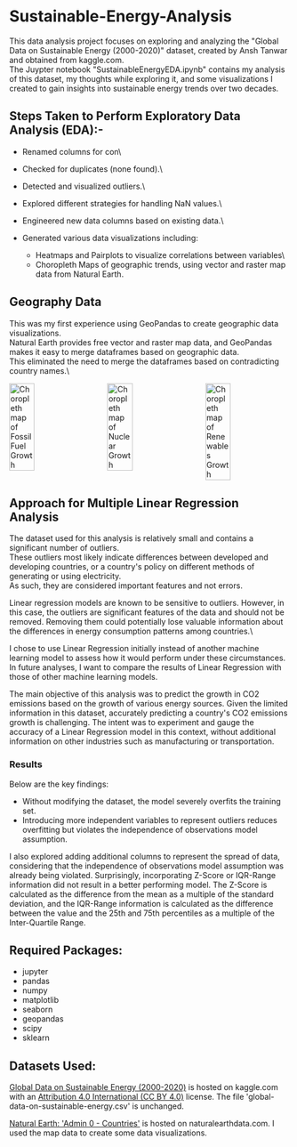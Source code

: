 # Sustainable-Energy-Analysis
This data analysis project focuses on exploring and analyzing the "Global Data on Sustainable Energy (2000-2020)"
dataset, created by Ansh Tanwar and obtained from kaggle.com. \
The Juypter notebook "SustainableEnergyEDA.ipynb" contains my analysis of this dataset, 
my thoughts while exploring it, and some visualizations I created to gain insights into sustainable energy trends over two decades.


## Steps Taken to Perform Exploratory Data Analysis (EDA):-
- Renamed columns for con\
- Checked for duplicates (none found).\
- Detected and visualized outliers.\
- Explored different strategies for handling NaN values.\
- Engineered new data columns based on existing data.\

- Generated various data visualizations including:
  - Heatmaps and Pairplots to visualize correlations between variables\
  - Choropleth Maps of geographic trends, using vector and raster map data from Natural Earth.


## Geography Data
This was my first experience using GeoPandas to create geographic data visualizations.\
Natural Earth provides free vector and raster map data, 
and GeoPandas makes it easy to merge dataframes based on geographic data. \
This eliminated the need to merge the dataframes based on contradicting country names.\


<div style="display: flex; justify-content: space-between; margin-bottom: 20px">
    <img src="images/Fossil_Fuels_Growth.png" alt="Choropleth map of Fossil Fuel Growth" width="30%">
    <img src="images/Nuclear_Growth.png" alt="Choropleth map of Nuclear Growth" width="30%">
    <img src="images/Renewables_Growth.png" alt="Choropleth map of Renewables Growth" width="30%">
</div>



## Approach for Multiple Linear Regression Analysis
The dataset used for this analysis is relatively small and contains a significant number of outliers. \
These outliers most likely indicate differences between developed and developing countries, 
or a country's policy on different methods of generating or using electricity. \
As such, they are considered important features and not errors.

Linear regression models are known to be sensitive to outliers. However, in this case, the outliers are significant features of the data and should not be removed. Removing them could potentially lose valuable information about the differences in energy consumption patterns among countries.\

I chose to use Linear Regression initially instead of another machine learning model to assess how it would perform under these circumstances. In future analyses, I want to compare the results of Linear Regression with those of other machine learning models.

The main objective of this analysis was to predict the growth in CO2 emissions based on the growth of various energy sources. Given the limited information in this dataset, accurately predicting a country's CO2 emissions growth is challenging. The intent was to experiment and gauge the accuracy of a Linear Regression model in this context, without additional information on other industries such as manufacturing or transportation.

### Results

 Below are the key findings:

- Without modifying the dataset, the model severely overfits the training set.
- Introducing more independent variables to represent outliers reduces overfitting but violates the independence of observations model assumption.

I also explored adding additional columns to represent the spread of data, considering that the independence of observations model assumption was already being violated. Surprisingly, incorporating Z-Score or IQR-Range information did not result in a better performing model. The Z-Score is calculated as the difference from the mean as a multiple of the standard deviation, and the IQR-Range information is calculated as the difference between the value and the 25th and 75th percentiles as a multiple of the Inter-Quartile Range.


## Required Packages:
- jupyter
- pandas
- numpy
- matplotlib
- seaborn
- geopandas
- scipy
- sklearn


## Datasets Used:
[Global Data on Sustainable Energy (2000-2020)](https://www.kaggle.com/datasets/anshtanwar/global-data-on-sustainable-energy)
is hosted on kaggle.com with an [Attribution 4.0 International (CC BY 4.0)](https://creativecommons.org/licenses/by/4.0/legalcode) license.
The file 'global-data-on-sustainable-energy.csv' is unchanged.

[Natural Earth: 'Admin 0 - Countries'](https://www.naturalearthdata.com/downloads/110m-cultural-vectors/110m-admin-0-countries/)
is hosted on naturalearthdata.com. I used the map data to create some data visualizations.


[fossil_fuels_growth]: images/Fossil_Fuels_Growth.png
[nuclear_growth]: images/Nuclear_Growth.png
[renewables_growth]: images/Renewables_Growth.png
